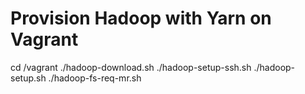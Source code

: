 # Provision Hadoop with Yarn on Vagrant

cd /vagrant
./hadoop-download.sh
./hadoop-setup-ssh.sh
./hadoop-setup.sh
./hadoop-fs-req-mr.sh
